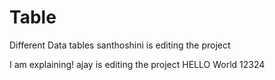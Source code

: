 # Table
Different Data tables
santhoshini is editing the project

I am explaining!
ajay is editing the project
HELLO World
12324